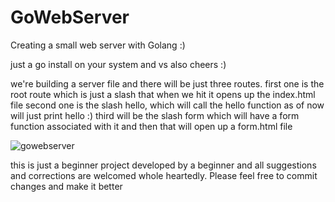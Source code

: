 # GoWebServer
Creating a small web server with Golang :)


just a go install on your system and vs also cheers :)



we're building a server file and there will be just three routes.
first one is the root route which is just a slash that when we hit it opens up the index.html file
second one is the slash hello, which will call the hello function as of now will just print hello :)
third will be the slash form which will have a form function associated with it and then that will open up a form.html file

![gowebserver](https://github.com/shivend7195/GoWebServer/assets/81942978/c49ec602-c1bd-4e1b-b0c3-0d74fcda7d04)




this is just a beginner project developed by a beginner and all suggestions and corrections are welcomed whole heartedly. Please feel free to commit changes and make it better 
